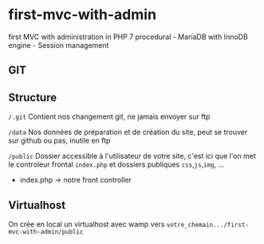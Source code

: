 # first-mvc-with-admin
first MVC with administration in PHP 7 procedural - MariaDB with InnoDB engine - Session management

## GIT

## Structure

`/.git`
Contient nos changement git, ne jamais envoyer sur ftp

`/data`
Nos données de préparation et de création du site, peut se trouver sur github ou pas, inutile en ftp 

`/public`
Dossier accessible à l'utilisateur de votre site, c'est ici que l'on met le controleur frontal `index.php` et dossiers publiques `css`,`js`,`img`, ...

- index.php -> notre front controller

## Virtualhost

On crée en local un virtualhost avec wamp vers `votre_chemain.../first-mvc-with-admin/public`
